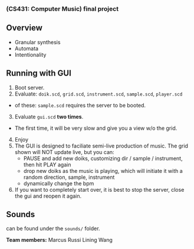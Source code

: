 ### (CS431: Computer Music) final project

## Overview
- Granular synthesis
- Automata
- Intentionality

## Running with GUI

1. Boot server.
2. Evaluate: `doik.scd`, `grid.scd`, `instrument.scd`, `sample.scd`, `player.scd`
- of these: `sample.scd` requires the server to be booted.
3. Evaluate `gui.scd` **two times**.
- The first time, it will be very slow and give you a view w/o the grid.
4. Enjoy
5. The GUI is designed to faciliate semi-live production of music. The grid shown will NOT update live, but you can:
    - PAUSE and add new doiks, customizing dir / sample / instrument, then hit PLAY again
    - drop new doiks as the music is playing, which will initiate it with a random direction, sample, instrument
    - dynamically change the bpm
6. If you want to completely start over, it is best to stop the server, close the gui and reopen it again.

## Sounds

can be found under the `sounds/` folder.

**Team members:**
Marcus Russi
Lining Wang

